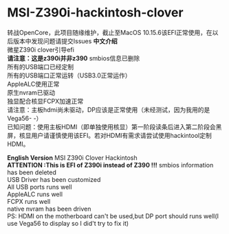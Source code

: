 # MSI-Z390i-hackintosh-clover
转战OpenCore，此项目随缘维护，截止至MacOS 10.15.6该EFI正常使用，在以后版本中发现问题请提交Issues
**中文介绍**<br>
微星Z390i clover引导efi<br>
**请注意：这是z390i并非z390** smbios信息已删除<br>
所有的USB端口已经定制<br>
所有的USB端口正常运转（USB3.0正常运作）<br>
AppleALC使用正常<br>
原生nvram已驱动<br>
独显配合核显FCPX加速正常<br>
请注意：主板hdmi尚未驱动，DP应该是正常使用（未经测试，因为我用的是Vega56- -）<br>
已知问题：使用主板HDMI（即单独使用核显）第一阶段读条后进入第二阶段会黑屏，核显用户请谨慎使用该EFI。若对HDMI有需求请尝试使用hackintool定制HDMI。<br>

**English Version**
MSI Z390i Clover Hackintosh<br> 
**ATTENTION :This is EFI of Z390i instead of Z390 !!!** smbios information has been deleted<br>
USB Driver has been customized<br>
All USB ports runs well <br>
AppleALC runs well<br>
FCPX runs well<br>
native nvram has been driven<br>
PS: HDMI on the motherboard can't be used,but DP port should runs well(I use Vega56 to display so I did't try to fix it)
